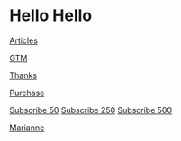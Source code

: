 # Hello Hello


[Articles](/articles)

[GTM](/testgtm)

[Thanks](/thank-you)

[Purchase](/purchase-complete)

<a href="/subscribed" class="sub-link" data-subvalue="50">Subscribe 50</a>
<a href="/subscribed" class="sub-link" data-subvalue="250">Subscribe 250</a>
<a href="/subscribed" class="sub-link" data-subvalue="500">Subscribe 500</a>

<a href="https://mariannetottie.github.io/">Marianne</a>
